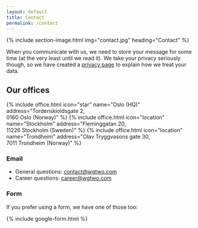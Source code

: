 ```yaml
---
layout: default
title: Contact
permalink: /contact
---
```


{% include section-image.html img="contact.jpg" heading="Contact" %}

When you communicate with us, we need to store your message for some time (at the very least until we read it).
We take your privacy seriously though, so we have created a [privacy page](/privacy) to explain how we treat your data.

## Our offices

<div uk-grid class="ui-grid uk-grid-match uk-grid-small">
    {% include office.html icon="star" name="Oslo (HQ)" address="Tordenskioldsgate 2,<br> 0160 Oslo (Norway)" %}
    {% include office.html icon="location" name="Stockholm" address="Fleminggatan 20,<br> 11226 Stockholm (Sweden)" %}
    {% include office.html icon="location" name="Trondheim" address="Olav Tryggvasons gate 30,<br> 7011 Trondheim (Norway)" %}
</div>

### Email

* General questions: <a href="mailto:contact@wgtwo.com">contact@wgtwo.com</a>
* Career questions: <a href="mailto:career@wgtwo.com">career@wgtwo.com</a>

### Form

If you prefer using a form, we have one of those too:

{% include google-form.html %}
